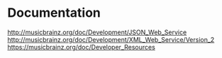 # Documentation

http://musicbrainz.org/doc/Development/JSON_Web_Service
http://musicbrainz.org/doc/Development/XML_Web_Service/Version_2
https://musicbrainz.org/doc/Developer_Resources
